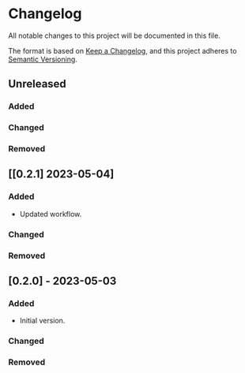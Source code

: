 # Changelog

All notable changes to this project will be documented in this file.

The format is based on [Keep a Changelog](https://keepachangelog.com/en/1.0.0/),
and this project adheres to [Semantic Versioning](https://semver.org/spec/v2.0.0.html).

## Unreleased

### Added

### Changed

### Removed


## [[0.2.1] 2023-05-04]

### Added

- Updated workflow.

### Changed

### Removed

## [0.2.0] - 2023-05-03

### Added

- Initial version.

### Changed

### Removed
